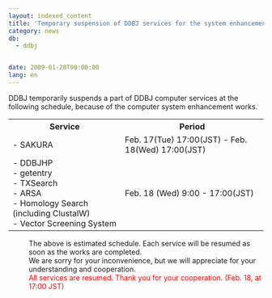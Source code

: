 ```yaml
---
layout: indexed_content
title: 'Temporary suspension of DDBJ services for the system enhancement '
category: news
db:
  - ddbj


date: 2009-01-28T00:00:00
lang: en
---
```


DDBJ temporarily suspends a part of DDBJ computer services at the following schedule, because of the computer system enhancement works.

<table>
    <tr>
        <th>Service</th>
        <th>Period</th>
    </tr>
    <tr>
        <td>- SAKURA</td>
        <td>Feb. 17(Tue) 17:00(JST) - Feb. 18(Wed) 17:00(JST) </td>
    </tr>
    <tr>
        <td>- DDBJHP<br>- getentry<br>- TXSearch<br>- ARSA<br>- Homology Search (including ClustalW)<br>- Vector Screening System</td>
        <td> Feb. 18 (Wed) 9:00 - 17:00(JST) </td>
    </tr>
</table>

<dl>
    <dd>The above is estimated schedule. Each service will be resumed as soon as the works are completed.<br>We are sorry for your inconvenience, but we will appreciate for your understanding and cooperation.</dd>
    <dd>
        <font color="#ff0000">All services are resumed. Thank you for your cooperation. (Feb. 18, at 17:00 JST)</font>
    </dd>
</dl>
